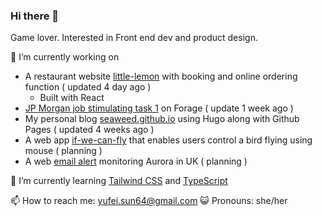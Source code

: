### Hi there 👋 
  Game lover.
  Interested in Front end dev and product design.
  
🔭 I’m currently working on
- A restaurant website [little-lemon](https://github.com/Siwi0w0/little-lemon) with booking and online ordering function ( updated 4 day ago )
  - Built with React
- [JP Morgan job stimulating task 1](https://github.com/Siwi0w0/forage-jpmc-swe-task-1) on Forage ( update 1 week ago )
- My personal blog [seaweed.github.io](https://github.com/Siwi0w0/seaweed.github.io) using Hugo along with Github Pages ( updated 4 weeks ago )
- A web app [if-we-can-fly](https://github.com/Siwi0w0/if-we-can-fly) that enables users control a bird flying using mouse ( planning )
- A web [email alert](https://github.com/Siwi0w0/aurora-alert) monitoring Aurora in UK ( planning )

🌱 I’m currently learning [Tailwind CSS](https://tailwindcss.com/) and [TypeScript](typescript-tutorial)

📫 How to reach me: yufei.sun64@gmail.com
😺 Pronouns: she/her
  
<!-- 👯 I’m looking to collaborate on ...
-!>


